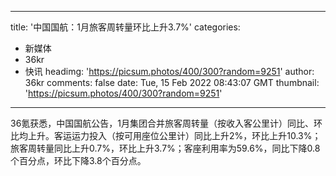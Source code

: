 
---
title: '中国国航：1月旅客周转量环比上升3.7%'
categories: 
 - 新媒体
 - 36kr
 - 快讯
headimg: 'https://picsum.photos/400/300?random=9251'
author: 36kr
comments: false
date: Tue, 15 Feb 2022 08:43:07 GMT
thumbnail: 'https://picsum.photos/400/300?random=9251'
---

<div>   
36氪获悉，中国国航公告，1月集团合并旅客周转量（按收入客公里计）同比、环比均上升。客运运力投入（按可用座位公里计）同比上升2%，环比上升10.3%；旅客周转量同比上升0.7%，环比上升3.7%；客座利用率为59.6%，同比下降0.8个百分点，环比下降3.8个百分点。  
</div>
            